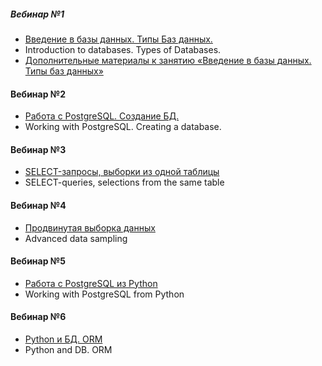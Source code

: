 ##### Вебинар №1
* [Введение в базы данных. Типы Баз данных.](https://github.com/majkl84/Netology_new/tree/main/SQL/Introduction%20to%20databases.%20Types%20of%20Databases)
* Introduction to databases. Types of Databases.
* [Дополнительные материалы к занятию «Введение в базы данных. Типы баз данных»](https://aws.amazon.com/ru/nosql/)
#### Вебинар №2
* [Работа с PostgreSQL. Создание БД.](https://github.com/majkl84/Netology_new/tree/main/SQL/Working%20with%20PostgreSQL.%20Creating%20a%20database)
* Working with PostgreSQL. Creating a database.
#### Вебинар №3
* [SELECT-запросы, выборки из одной таблицы](https://github.com/majkl84/Netology_new/tree/main/SQL/SELECT-queries%2C%20selections%20from%20the%20same%20table)
* SELECT-queries, selections from the same table
#### Вебинар №4
* [Продвинутая выборка данных](https://github.com/majkl84/Netology_new/tree/main/SQL/Advanced%20data%20sampling)
* Advanced data sampling
#### Вебинар №5
* [Работа с PostgreSQL из Python](https://github.com/majkl84/Netology_new/tree/main/SQL/Working%20with%20PostgreSQL%20from%20Python)
* Working with PostgreSQL from Python
#### Вебинар №6
* [Python и БД. ORM](https://github.com/majkl84/Netology_new/tree/main/SQL/Python%20and%20DB.%20ORM)
* Python and DB. ORM
